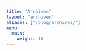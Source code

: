 ```yaml
---
title: "Archives"
layout: "archives"
aliases: ["/blog/archives/"]
menu:
  main:
    weight: 10
---
```


